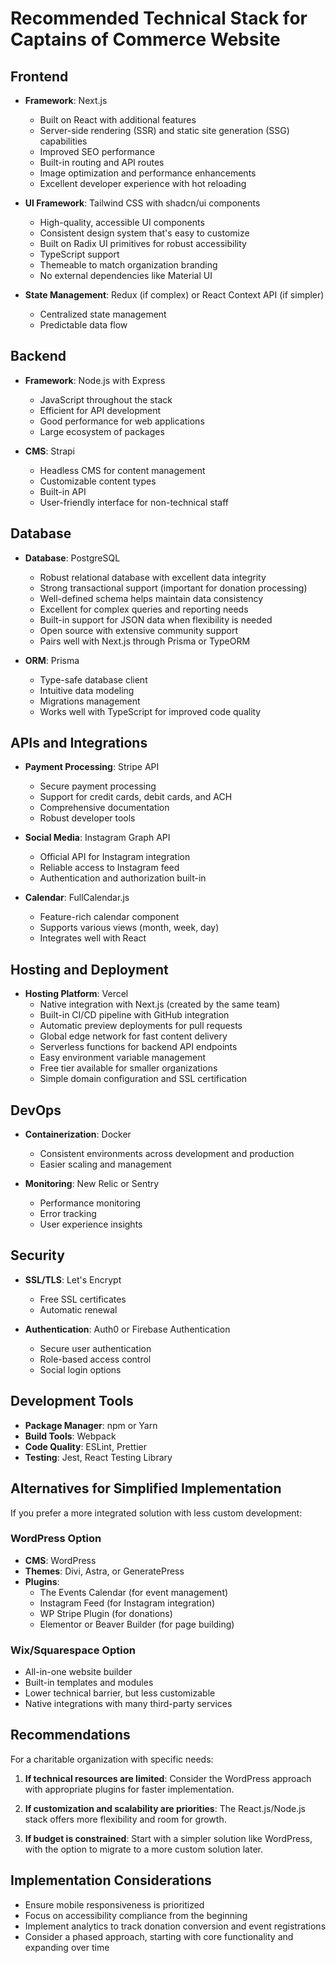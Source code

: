 # Recommended Technical Stack for Captains of Commerce Website

## Frontend
- **Framework**: Next.js
  - Built on React with additional features
  - Server-side rendering (SSR) and static site generation (SSG) capabilities
  - Improved SEO performance
  - Built-in routing and API routes
  - Image optimization and performance enhancements
  - Excellent developer experience with hot reloading

- **UI Framework**: Tailwind CSS with shadcn/ui components
  - High-quality, accessible UI components
  - Consistent design system that's easy to customize
  - Built on Radix UI primitives for robust accessibility
  - TypeScript support
  - Themeable to match organization branding
  - No external dependencies like Material UI

- **State Management**: Redux (if complex) or React Context API (if simpler)
  - Centralized state management
  - Predictable data flow

## Backend
- **Framework**: Node.js with Express
  - JavaScript throughout the stack
  - Efficient for API development
  - Good performance for web applications
  - Large ecosystem of packages

- **CMS**: Strapi
  - Headless CMS for content management
  - Customizable content types
  - Built-in API
  - User-friendly interface for non-technical staff

## Database
- **Database**: PostgreSQL
  - Robust relational database with excellent data integrity
  - Strong transactional support (important for donation processing)
  - Well-defined schema helps maintain data consistency
  - Excellent for complex queries and reporting needs
  - Built-in support for JSON data when flexibility is needed
  - Open source with extensive community support
  - Pairs well with Next.js through Prisma or TypeORM

- **ORM**: Prisma
  - Type-safe database client
  - Intuitive data modeling
  - Migrations management
  - Works well with TypeScript for improved code quality

## APIs and Integrations
- **Payment Processing**: Stripe API
  - Secure payment processing
  - Support for credit cards, debit cards, and ACH
  - Comprehensive documentation
  - Robust developer tools

- **Social Media**: Instagram Graph API
  - Official API for Instagram integration
  - Reliable access to Instagram feed
  - Authentication and authorization built-in

- **Calendar**: FullCalendar.js
  - Feature-rich calendar component
  - Supports various views (month, week, day)
  - Integrates well with React

## Hosting and Deployment
- **Hosting Platform**: Vercel
  - Native integration with Next.js (created by the same team)
  - Built-in CI/CD pipeline with GitHub integration
  - Automatic preview deployments for pull requests
  - Global edge network for fast content delivery
  - Serverless functions for backend API endpoints
  - Easy environment variable management
  - Free tier available for smaller organizations
  - Simple domain configuration and SSL certification

## DevOps
- **Containerization**: Docker
  - Consistent environments across development and production
  - Easier scaling and management

- **Monitoring**: New Relic or Sentry
  - Performance monitoring
  - Error tracking
  - User experience insights

## Security
- **SSL/TLS**: Let's Encrypt
  - Free SSL certificates
  - Automatic renewal

- **Authentication**: Auth0 or Firebase Authentication
  - Secure user authentication
  - Role-based access control
  - Social login options

## Development Tools
- **Package Manager**: npm or Yarn
- **Build Tools**: Webpack
- **Code Quality**: ESLint, Prettier
- **Testing**: Jest, React Testing Library

## Alternatives for Simplified Implementation

If you prefer a more integrated solution with less custom development:

### WordPress Option
- **CMS**: WordPress
- **Themes**: Divi, Astra, or GeneratePress
- **Plugins**:
  - The Events Calendar (for event management)
  - Instagram Feed (for Instagram integration)
  - WP Stripe Plugin (for donations)
  - Elementor or Beaver Builder (for page building)

### Wix/Squarespace Option
- All-in-one website builder
- Built-in templates and modules
- Lower technical barrier, but less customizable
- Native integrations with many third-party services

## Recommendations

For a charitable organization with specific needs:

1. **If technical resources are limited**: Consider the WordPress approach with appropriate plugins for faster implementation.

2. **If customization and scalability are priorities**: The React.js/Node.js stack offers more flexibility and room for growth.

3. **If budget is constrained**: Start with a simpler solution like WordPress, with the option to migrate to a more custom solution later.

## Implementation Considerations

- Ensure mobile responsiveness is prioritized
- Focus on accessibility compliance from the beginning
- Implement analytics to track donation conversion and event registrations
- Consider a phased approach, starting with core functionality and expanding over time
